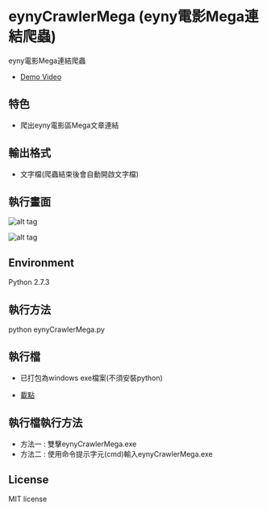 # eynyCrawlerMega (eyny電影Mega連結爬蟲)

eyny電影Mega連結爬蟲
* [Demo Video](https://www.youtube.com/watch?v=TFpmHsz2k1s)


## 特色
* 爬出eyny電影區Mega文章連結

## 輸出格式
* 文字檔(爬蟲結束後會自動開啟文字檔)

## 執行畫面

![alt tag](http://i.imgur.com/ouOykUp.jpg)

![alt tag](http://i.imgur.com/anxAFXz.jpg)

## Environment
Python 2.7.3

## 執行方法
  python  eynyCrawlerMega.py 
  
## 執行檔
* 已打包為windows exe檔案(不須安裝python)

* [載點](https://app.box.com/s/2wwi5pf0nceunh4mg9wbf2qi76s1e7m0)

## 執行檔執行方法
  * 方法一 : 雙擊eynyCrawlerMega.exe
  * 方法二 : 使用命令提示字元(cmd)輸入eynyCrawlerMega.exe

## License
MIT license
